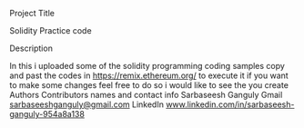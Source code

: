 Project Title

Solidity Practice code

Description

In this i uploaded some of the solidity programming coding samples copy and past the codes in https://remix.ethereum.org/ to execute it
if you want to make some changes feel free to do so i would like to see the you create
Authors
Contributors 
names and contact info
Sarbaseesh Ganguly
Gmail sarbaseeshganguly@gmail.com LinkedIn www.linkedin.com/in/sarbaseesh-ganguly-954a8a138

